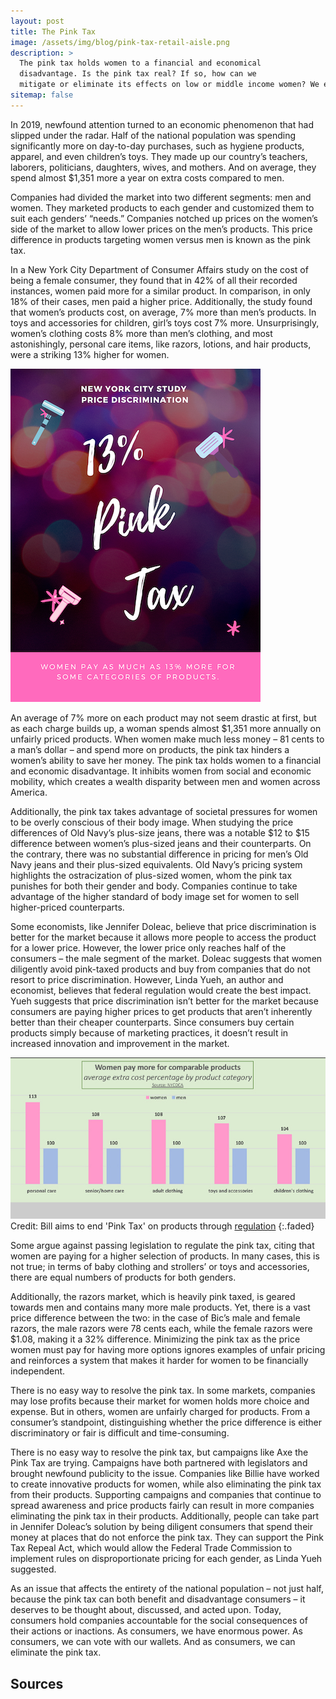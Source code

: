 ```yaml
---
layout: post
title: The Pink Tax
image: /assets/img/blog/pink-tax-retail-aisle.png
description: >
  The pink tax holds women to a financial and economical 
  disadvantage. Is the pink tax real? If so, how can we 
  mitigate or eliminate its effects on low or middle income women? We explore it further in this article.
sitemap: false
---
```

In 2019, newfound attention turned to an economic phenomenon that had slipped under the radar. Half of the national population was spending significantly more on day-to-day purchases, such as hygiene products, apparel, and even children’s toys. They made up our country’s teachers, laborers, politicians, daughters, wives, and mothers. And on average, they spend almost $1,351 more a year on extra costs compared to men.

Companies had divided the market into two different segments: men and women. They marketed products to each gender and customized them to suit each genders’ “needs.” Companies notched up prices on the women’s side of the market to allow lower prices on the men’s products. This price difference in products targeting women versus men is known as the pink tax. 

In a New York City Department of Consumer Affairs study on the cost of being a female consumer, they found that in 42% of all their recorded instances, women paid more for a similar product. In comparison, in only 18% of their cases, men paid a higher price. Additionally, the study found that women’s products cost, on average, 7% more than men’s products. In toys and accessories for children, girl’s toys cost 7% more. Unsurprisingly, women’s clothing costs 8% more than men’s clothing, and most astonishingly, personal care items, like razors, lotions, and hair products, were a striking 13% higher for women.

![400x200](/assets/img/blog/pink-tax-13-razor.png)

An average of 7% more on each product may not seem drastic at first, but as each charge builds up, a woman spends almost $1,351 more annually on unfairly priced products. When women make much less money – 81 cents to a man’s dollar – and spend more on products, the pink tax hinders a women’s ability to save her money. The pink tax holds women to a financial and economic disadvantage. It inhibits women from social and economic mobility, which creates a wealth disparity between men and women across America.

Additionally, the pink tax takes advantage of societal pressures for women to be overly conscious of their body image. When studying the price differences of Old Navy’s plus-size jeans, there was a notable $12 to $15 difference between women’s plus-sized jeans and their counterparts. On the contrary, there was no substantial difference in pricing for men’s Old Navy jeans and their plus-sized equivalents. Old Navy’s pricing system highlights the ostracization of plus-sized women, whom the pink tax punishes for both their gender and body. Companies continue to take advantage of the higher standard of body image set for women to sell higher-priced counterparts.


Some economists, like Jennifer Doleac, believe that price discrimination is better for the market because it allows more people to access the product for a lower price. However, the lower price only reaches half of the consumers – the male segment of the market. Doleac suggests that women diligently avoid pink-taxed products and buy from companies that do not resort to price discrimination. However, Linda Yueh, an author and economist, believes that federal regulation would create the best impact. Yueh suggests that price discrimination isn’t better for the market because consumers are paying higher prices to get products that aren’t inherently better than their cheaper counterparts. Since consumers buy certain products simply because of marketing practices, it doesn’t result in increased innovation and improvement in the market.

![price-list](/assets/img/blog/pink-tax-price-list.jpg)
Credit: Bill aims to end 'Pink Tax' on products through [regulation]
{:.faded}

Some argue against passing legislation to regulate the pink tax, citing that women are paying for a higher selection of products. In many cases, this is not true; in terms of baby clothing and strollers’ or toys and accessories, there are equal numbers of products for both genders. 

Additionally, the razors market, which is heavily pink taxed, is geared towards men and contains many more male products. Yet, there is a vast price difference between the two: in the case of Bic’s male and female razors, the male razors were 78 cents each, while the female razors were $1.08, making it a 32% difference. Minimizing the pink tax as the price women must pay for having more options ignores examples of unfair pricing and reinforces a system that makes it harder for women to be financially independent.

There is no easy way to resolve the pink tax. In some markets, companies may lose profits because their market for women holds more choice and expense. But in others, women are unfairly charged for products. From a consumer’s standpoint, distinguishing whether the price difference is either discriminatory or fair is difficult and time-consuming.

There is no easy way to resolve the pink tax, but campaigns like Axe the Pink Tax are trying. Campaigns have both partnered with legislators and brought newfound publicity to the issue. Companies like Billie have worked to create innovative products for women, while also eliminating the pink tax from their products. Supporting campaigns and companies that continue to spread awareness and price products fairly can result in more companies eliminating the pink tax in their products. Additionally, people can take part in Jennifer Doleac’s solution by being diligent consumers that spend their money at places that do not enforce the pink tax. They can support the Pink Tax Repeal Act, which would allow the Federal Trade Commission to implement rules on disproportionate pricing for each gender, as Linda Yueh suggested. 

As an issue that affects the entirety of the national population – not just half, because the pink tax can both benefit and disadvantage consumers – it deserves to be thought about, discussed, and acted upon. Today, consumers hold companies accountable for the social consequences of their actions or inactions. As consumers, we have enormous power. As consumers, we can vote with our wallets. And as consumers, we can eliminate the pink tax.

## Sources


[regulation]: https://consumercal.org/bill-aims-to-end-pink-tax-on-products/